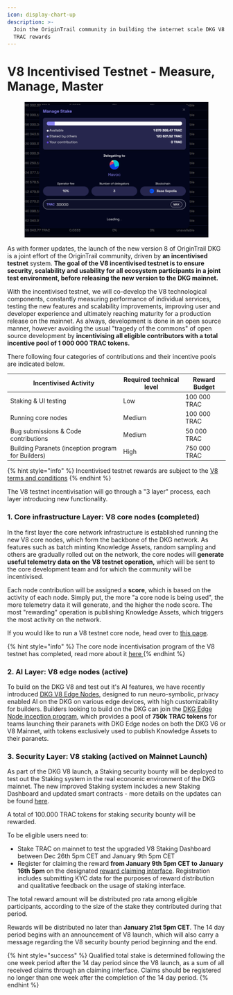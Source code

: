 ```yaml
---
icon: display-chart-up
description: >-
  Join the OriginTrail community in building the internet scale DKG V8 and earn
  TRAC rewards
---
```


# V8 Incentivised Testnet - Measure, Manage, Master

<figure><img src="../../.gitbook/assets/image.png" alt=""><figcaption></figcaption></figure>

As with former updates, the launch of the new version 8 of OriginTrail DKG is a joint effort of the OriginTrail community, driven by **an incentivised testnet** system. **The goal of the V8 incentivised testnet is to ensure security, scalability and usability for all ecosystem participants in a joint test environment, before releasing the new version to the DKG mainnet.**&#x20;

With the incentivised testnet, we will co-develop the V8 technological components, constantly measuring performance of individual services, testing the new features and scalability improvements, improving user and developer experience and ultimately reaching maturity for a production release on the mainnet. As always, development is done in an open source manner, however avoiding the usual "tragedy of the commons" of open source development by **incentivising all eligible contributors with a total incentive pool of 1 000 000 TRAC tokens.**

There following four categories of contributions and their incentive pools are indicated below.

| Incentivised Activity                              | Required technical level | Reward Budget |
| -------------------------------------------------- | ------------------------ | ------------- |
| Staking & UI testing                               | Low                      | 100 000 TRAC  |
| Running core nodes                                 | Medium                   | 100 000 TRAC  |
| Bug submissions & Code contributions               | Medium                   | 50 000 TRAC   |
| Building Paranets (inception program for Builders) | High                     | 750 000 TRAC  |

{% hint style="info" %}
Incentivised testnet rewards are subject to the [V8 terms and conditions](https://dkg-v8-incentivised-testnet.origintrail.io/terms-and-conditions)
{% endhint %}

The V8 testnet incentivisation will go through a "3 layer" process, each layer introducing new functionality.

### 1. Core infrastructure Layer:  V8 core nodes (completed)

In the first layer the core network infrastructure is established running the new V8 core nodes, which form the backbone of the DKG network. As features such as batch minting Knowledge Assets, random sampling and others are gradually rolled out on the network, the core nodes will **generate useful telemetry data on the V8 testnet operation,** which will be sent to the core development team and for which the community will be incentivised.

Each node contribution will be assigned a **score**, which is based on the activity of each node. Simply put, the more "a core node is being used", the more telemetry data it will generate, and the higher the node score. The most "rewarding" operation is publishing Knowledge Assets, which triggers the most activity on the network.

If you would like to run a V8 testnet core node, head over to [this page](../v8-dkg-core-node/run-a-v8-core-node-on-testnet/).

{% hint style="info" %}
The core node incentivisation program of the V8 testnet has completed, read more about it [here ](claiming-rewards.md)&#x20;
{% endhint %}

### 2. AI Layer: V8 edge nodes (active)

To build on the DKG V8 and test out it's AI features, we have recently introduced [DKG V8 Edge Nodes,](../v8-dkg-edge-node/) designed to run neuro-symbolic, privacy enabled AI on the DKG on various edge devices, with high customizability for builders.  Builders looking to build on the DKG can join the [DKG Edge Node inception program](../v8-dkg-edge-node/dkg-edge-node-inception-program.md), which provides a pool of **750k TRAC tokens** for teams launching their paranets with  DKG Edge nodes on both the DKG V6 or V8 Mainnet, with tokens exclusively used to publish Knowledge Assets to their paranets.

### 3. Security Layer: V8 staking (actived on Mainnet Launch)

As part of the DKG V8 launch, a Staking security bounty will be deployed to test out the Staking system in the real economic environment of the DKG mainnet. The new improved Staking system includes a new Staking Dashboard and updated smart contracts - more details on the updates can be found [here](../dkg-v8-update-guidebook/#v8-staking-updates).

A total of 100.000 TRAC tokens for staking security bounty will be rewarded.

To be eligible users need to:&#x20;

* Stake TRAC on mainnet to test the upgraded V8 Staking Dashboard between Dec 26th 5pm CET and January 9th 5pm CET&#x20;
* Register for claiming the reward **from January 9th 5pm CET to January 16th 5pm** on the designated [reward claiming interface](https://dkg-v8-incentivised-testnet.origintrail.io/claim-rewards). Registration includes submitting KYC data for the purposes of reward distribution and qualitative feedback on the usage of staking interface.  &#x20;

The total reward amount will be distributed pro rata among eligible participants, according to the size of the stake they contributed during that period.&#x20;

Rewards will be distributed no later than **January 21st 5pm CET**. The 14 day period begins with an announcement of V8 launch, which will also carry a message regarding the V8 security bounty period beginning and the end.&#x20;

{% hint style="success" %}
Qualified total stake is determined following the one week period after the 14 day period since the V8 launch, as a sum of all received claims through an claiming interface. Claims should be registered no longer than one week after the completion of the 14 day period.&#x20;
{% endhint %}

